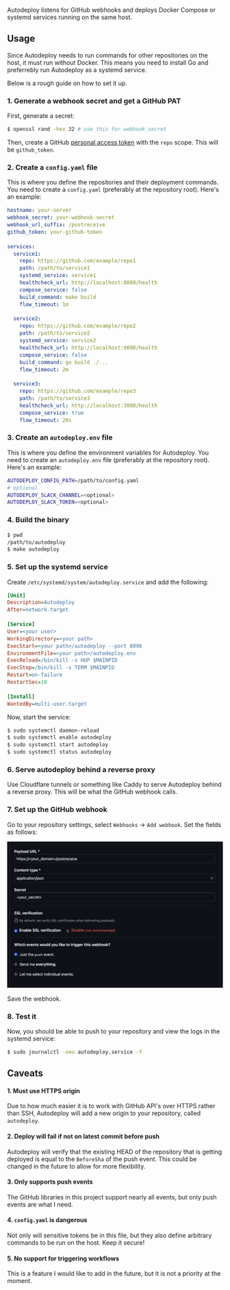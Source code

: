 Autodeploy listens for GitHub webhooks and deploys Docker Compose or systemd services running on the same host.

## Usage

Since Autodeploy needs to run commands for other repositories on the host, it must run without Docker. This means you need to install Go and preferrebly run Autodeploy as a systemd service.

Below is a rough guide on how to set it up.

### 1. Generate a webhook secret and get a GitHub PAT

First, generate a secret:

```bash
$ openssl rand -hex 32 # use this for webhook_secret
```

Then, create a GitHub [personal access token](https://github.com/settings/tokens) with the `repo` scope. This will be `github_token`.

### 2. Create a `config.yaml` file

This is where you define the repositories and their deployment commands. You need to create a `config.yaml` (preferably at the repository root). Here's an example:

```yaml
hostname: your-server
webhook_secret: your-webhook-secret
webhook_url_suffix: /postreceive
github_token: your-github-token

services:
  service1:
    repo: https://github.com/example/repo1
    path: /path/to/service1
    systemd_service: service1
    healthcheck_url: http://localhost:8080/health
    compose_service: false
    build_command: make build
    flow_timeout: 1m

  service2:
    repo: https://github.com/example/repo2
    path: /path/to/service2
    systemd_service: service2
    healthcheck_url: http://localhost:9090/health
    compose_service: false
    build_command: go build ./...
    flow_timeout: 2m

  service3:
    repo: https://github.com/example/repo3
    path: /path/to/service3
    healthcheck_url: http://localhost:3000/health
    compose_service: true
    flow_timeout: 20s
```

### 3. Create an `autodeploy.env` file

This is where you define the environment variables for Autodeploy. You need to create an `autodeploy.env` file (preferably at the repository root). Here's an example:

```bash
AUTODEPLOY_CONFIG_PATH=/path/to/config.yaml
# optional
AUTODEPLOY_SLACK_CHANNEL=<optional>
AUTODEPLOY_SLACK_TOKEN=<optional>
```

### 4. Build the binary

```bash
$ pwd
/path/to/autodeploy
$ make autodeploy
```

### 5. Set up the systemd service

Create `/etc/systemd/system/autodeploy.service` and add the following:

```ini
[Unit]
Description=Autodeploy
After=network.target

[Service]
User=<your user>
WorkingDirectory=<your path>
ExecStart=<your path>/autodeploy --port 8090
EnvironmentFile=<your path>/autodeploy.env
ExecReload=/bin/kill -s HUP $MAINPID
ExecStop=/bin/kill -s TERM $MAINPID
Restart=on-failure
RestartSec=10

[Install]
WantedBy=multi-user.target
```

Now, start the service:

```bash
$ sudo systemctl daemon-reload
$ sudo systemctl enable autodeploy
$ sudo systemctl start autodeploy
$ sudo systemctl status autodeploy
```

### 6. Serve autodeploy behind a reverse proxy

Use Cloudflare tunnels or something like Caddy to serve Autodeploy behind a reverse proxy. This will be what the GitHub webhook calls.

### 7. Set up the GitHub webhook

Go to your repository settings, select `Webhooks` -> `Add webhook`. Set the fields as follows:

![GitHub webhook settings](./img/webhook.png)

Save the webhook.

### 8. Test it

Now, you should be able to push to your repository and view the logs in the systemd service:

```bash
$ sudo journalctl -xeu autodeploy.service -f
```

## Caveats

#### 1. Must use HTTPS origin
Due to how much easier it is to work with GitHub API's over HTTPS rather than SSH, Autodeploy will add a new origin to your repository, called `autodeploy`.

#### 2. Deploy will fail if not on latest commit before push

Autodeploy will verify that the existing HEAD of the repository that is getting deployed is equal to the `BeforeSha` of the push event.
This could be changed in the future to allow for more flexibility.

#### 3. Only supports push events

The GitHub libraries in this project support nearly all events, but only push events are what I need.

#### 4. `config.yaml` is dangerous

Not only will sensitive tokens be in this file, but they also define arbitrary commands to be run on the host. Keep it secure!

#### 5. No support for triggering workflows

This is a feature I would like to add in the future, but it is not a priority at the moment.
